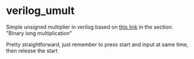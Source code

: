 # verilog_umult
Simple unsigned multiplier in verilog based on [this link](https://en.wikipedia.org/wiki/Binary_multiplier) in the section: "Binary long multiplication"

Pretty straightforward, just remember to press start and input at same time, then release the start
